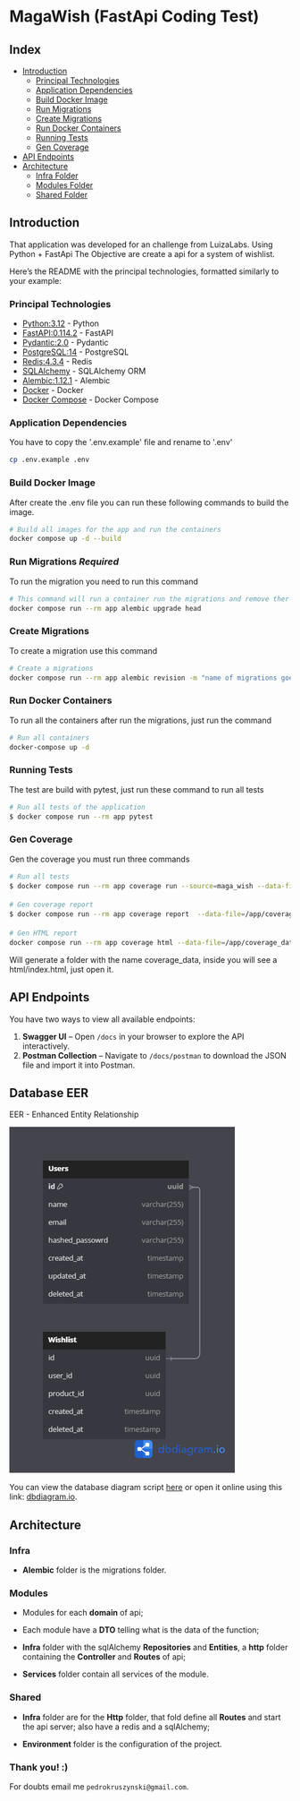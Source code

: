# MagaWish (FastApi Coding Test)

## Index

- [Introduction](https://github.com/PedroKruszynski/MagaWish#introduction)
  - [Principal Technologies](https://github.com/PedroKruszynski/MagaWish#principal-technologies)
  - [Application Dependencies](https://github.com/PedroKruszynski/MagaWish#application-dependencies)
  - [Build Docker Image](https://github.com/PedroKruszynski/MagaWish#build-docker-image)
  - [Run Migrations](https://github.com/PedroKruszynski/MagaWish#run-migrations-required)
  - [Create Migrations](https://github.com/PedroKruszynski/MagaWish#create-migrations)
  - [Run Docker Containers](https://github.com/PedroKruszynski/MagaWish#run-docker-containers)
  - [Running Tests](https://github.com/PedroKruszynski/MagaWish#running-tests)
  - [Gen Coverage](https://github.com/PedroKruszynski/MagaWish#gen-coverage)
- [API Endpoints](https://github.com/PedroKruszynski/MagaWish#api-endpoints)
- [Architecture](https://github.com/PedroKruszynski/MagaWish#Architecture)
  - [Infra Folder](https://github.com/PedroKruszynski/MagaWish#infra)
  - [Modules Folder](https://github.com/PedroKruszynski/MagaWish#modules)
  - [Shared Folder](https://github.com/PedroKruszynski/MagaWish#shared)

## Introduction

That application was developed for an challenge from LuizaLabs. Using Python + FastApi
The Objective are create a api for a system of wishlist.

Here’s the README with the principal technologies, formatted similarly to your example:

### Principal Technologies

- [Python:3.12](https://www.python.org/downloads/release/python-3120/) - Python
- [FastAPI:0.114.2](https://fastapi.tiangolo.com/) - FastAPI
- [Pydantic:2.0](https://pydantic-docs.helpmanual.io/) - Pydantic
- [PostgreSQL:14](https://www.postgresql.org/) - PostgreSQL
- [Redis:4.3.4](https://redis.io/) - Redis
- [SQLAlchemy](https://www.sqlalchemy.org/) - SQLAlchemy ORM
- [Alembic:1.12.1](https://alembic.sqlalchemy.org/en/latest/) - Alembic
- [Docker](https://www.docker.com/) - Docker
- [Docker Compose](https://docs.docker.com/compose/) - Docker Compose

### Application Dependencies

You have to copy the '.env.example' file and rename to '.env'

``` bash
cp .env.example .env
```

### Build Docker Image

After create the .env file you can run these following commands to build the image.

``` bash
# Build all images for the app and run the containers
docker compose up -d --build
```

### Run Migrations *Required*

To run the migration you need to run this command

``` bash
# This command will run a container run the migrations and remove ther container after finish
docker compose run --rm app alembic upgrade head
```

### Create Migrations

To create a migration use this command

``` bash
# Create a migrations
docker compose run --rm app alembic revision -m "name of migrations goes here"
```

### Run Docker Containers

To run all the containers after run the migrations, just run the command

``` bash
# Run all containers
docker-compose up -d
```

### Running Tests

The test are build with pytest, just run these command to run all tests

``` bash
# Run all tests of the application
$ docker compose run --rm app pytest
```

### Gen Coverage

Gen the coverage you must run three commands

``` bash
# Run all tests
$ docker compose run --rm app coverage run --source=maga_wish --data-file=/app/coverage_data/.coverage -m pytest

# Gen coverage report
$ docker compose run --rm app coverage report  --data-file=/app/coverage_data/.coverage --show-missing

# Gen HTML report
docker compose run --rm app coverage html --data-file=/app/coverage_data/.coverage -d /app/coverage_data/html
```

Will generate a folder with the name coverage_data, inside you will see a html/index.html, just open it.

## API Endpoints

You have two ways to view all available endpoints:

1. **Swagger UI** – Open `/docs` in your browser to explore the API interactively.
2. **Postman Collection** – Navigate to `/docs/postman` to download the JSON file and import it into Postman.

## Database EER 

EER - Enhanced Entity Relationship

![Database Diagram](./docs/database/eer.png)

You can view the database diagram script [here](./docs/database/dbdiagram.io.sql.sql) or open it online using this link: [dbdiagram.io](https://dbdiagram.io/d/MagaWish-67d4ca4375d75cc844282a27).

## Architecture

### Infra

- **Alembic** folder is the migrations folder.

### Modules

- Modules for each **domain** of api;

- Each module have a **DTO** telling what is the data of the function;

- **Infra** folder with the sqlAlchemy **Repositories** and **Entities**, a **http** folder containing the **Controller** and **Routes** of api;

- **Services** folder contain all services of the module.

### Shared

- **Infra** folder are for the **Http** folder, that fold define all **Routes** and start the api server; also have a redis and a sqlAlchemy;

- **Environment** folder is the configuration of the project.

### Thank you! :)

For doubts email me `pedrokruszynski@gmail.com`.
